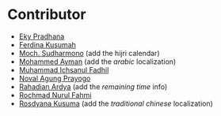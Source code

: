 # Contributor

- [Eky Pradhana](https://www.linkedin.com/in/eky-pradhana-a7aa6143)
- [Ferdina Kusumah](https://github.com/FerdinaKusumah)
- [Moch. Sudharmono](https://github.com/moch-sudharmono) (add the hijri calendar)
- [Mohammed Ayman](https://github.com/MohammedAyman2018) (add the *arabic* localization)
- [Muhammad Ichsanul Fadhil](https://github.com/ichsanputr)
- [Noval Agung Prayogo](https://github.com/novalagung)
- [Rahadian Ardya](https://www.linkedin.com/in/rahadianardya) (add the *remaining time* info)
- [Rochmad Nurul Fahmi](https://github.com/rochmadnf)
- [Rosdyana Kusuma](https://github.com/rosdyana) (add the *traditional chinese* localization)

